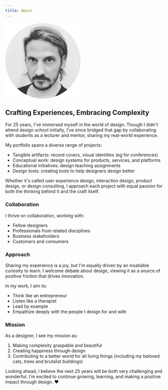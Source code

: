 ```yaml
---
title: About
---
```


![Data Robo](./assets/ch.png)

## Crafting Experiences, Embracing Complexity
For 25 years, I've immersed myself in the world of design. Though I didn't attend design school initially, I've since bridged that gap by collaborating with students as a lecturer and mentor, sharing my real-world experience. 

My portfolio spans a diverse range of projects: 
- Tangible artifacts: record covers, visual identities (eg for conferences) 
- Conceptual work: design systems for products, services, and platforms 
- Educational initiatives: design teaching assignments 
- Design tools: creating tools to help designers design better 

Whether it's called user experience design, interaction design, product design, or design consulting, I approach each project with equal passion for both the thinking behind it and the craft itself. 

### Collaboration
I thrive on collaboration, working with: 
- Fellow designers
- Professionals from related disciplines
- Business stakeholders
- Customers and consumers

### Approach
Sharing my experience is a joy, but I'm equally driven by an insatiable curiosity to learn. I welcome debate about design, viewing it as a source of positive friction that drives innovation.

In my work, I aim to: 
- Think like an entrepreneur
- Listen like a therapist
- Lead by example
- Empathize deeply with the people I design for and with

### Mission
As a designer, I see my mission as: 
1. Making complexity graspable and beautiful
2. Creating happiness through design
3. Contributing to a better world for all living things (including my beloved cats, trees and brutalist buildings)

Looking ahead, I believe the next 25 years will be both very challenging and wonderful. I'm excited to continue growing, learning, and making a positive impact through design. ♥️
